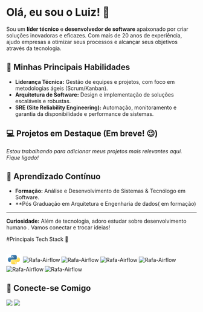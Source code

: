 # Olá, eu sou o Luiz! 👋

Sou um **líder técnico** e **desenvolvedor de software** apaixonado por criar soluções inovadoras e eficazes. Com mais de 20 anos de experiência, ajudo empresas a otimizar seus processos e alcançar seus objetivos através da tecnologia.

## 🚀 Minhas Principais Habilidades

* **Liderança Técnica:** Gestão de equipes e projetos, com foco em metodologias ágeis (Scrum/Kanban).
* **Arquitetura de Software:** Design e implementação de soluções escaláveis e robustas.
* **SRE (Site Reliability Engineering):** Automação, monitoramento e garantia da disponibilidade e performance de sistemas.


## 💻 Projetos em Destaque (Em breve! 😉)

_Estou trabalhando para adicionar meus projetos mais relevantes aqui. Fique ligado!_

## 🌱 Aprendizado Contínuo

* **Formação:** Análise e Desenvolvimento de Sistemas & Tecnólogo em Software.
* **Pós Graduação em Arquitetura e Engenharia de dados( em formação)

---

**Curiosidade:**  Além de tecnologia, adoro estudar sobre desenvolvimento humano .  Vamos conectar e trocar ideias!


#Principais Tech Stack 🧰 

<div style="display: inline_block"><br>
    <img align="center" alt="Rafa-Python" height="30" width="40" src="https://raw.githubusercontent.com/devicons/devicon/master/icons/python/python-original.svg">
    <img align="center" alt="Rafa-Airflow" height="60" width="70" src="https://github.com/lgpsouza/devincon/blob/master/icons/apacheairflow/apacheairflow-original-wordmark.svg"> 
    <img align="center" alt="Rafa-Airflow" height="30" width="40" src="https://github.com/lgpsouza/devincon/blob/master/icons/amazonwebservices/amazonwebservices-original-wordmark.svg"> 
    <img align="center" alt="Rafa-Airflow" height="30" width="40" src="https://github.com/lgpsouza/devincon/blob/master/icons/docker/docker-plain-wordmark.svg">
    <img align="center" alt="Rafa-Airflow" height="30" width="40" src="https://github.com/lgpsouza/devincon/blob/master/icons/mongodb/mongodb-original-wordmark.svg">
    <img align="center" alt="Rafa-Airflow" height="30" width="40" src="https://github.com/lgpsouza/devincon/blob/master/icons/postgresql/postgresql-original-wordmark.svg">
    <img align="center" alt="Rafa-Airflow" height="30" width="40" src="https://github.com/lgpsouza/devincon/blob/master/icons/linux/linux-original.svg">
   </div>


  
## 🤝 Conecte-se Comigo

<div> 
   <a href = "mailto:lgp.souza@gmail.com"><img src="https://img.shields.io/badge/-Gmail-%23333?style=for-the-badge&logo=gmail&logoColor=white" target="_blank"></a>
  <a href="https://www.linkedin.com/in/lgpsouza/" target="_blank"><img src="https://img.shields.io/badge/-LinkedIn-%230077B5?style=for-the-badge&logo=linkedin&logoColor=white" target="_blank"></a> 
  
</div>
